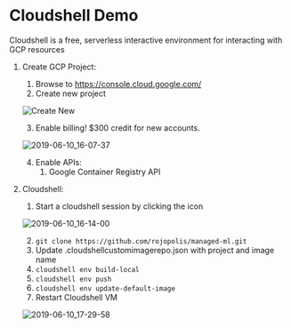 # Cloudshell Demo
Cloudshell is a free, serverless interactive environment for interacting with GCP resources

1.  Create GCP Project:
    1.  Browse to https://console.cloud.google.com/
    2.  Create new project 
   
    ![Create New](https://user-images.githubusercontent.com/39421615/59232516-922a1780-8b99-11e9-9645-8a4b73328432.png)
   
    3.  Enable billing! $300 credit for new accounts.

    ![2019-06-10_16-07-37](https://user-images.githubusercontent.com/39421615/59232595-e92fec80-8b99-11e9-9bda-bcdc23d4b980.png)

    4. Enable APIs:
       1. Google Container Registry API

2. Cloudshell:
   1. Start a cloudshell session by clicking the icon
   
   ![2019-06-10_16-14-00](https://user-images.githubusercontent.com/39421615/59232808-c6ea9e80-8b9a-11e9-8636-73561461ff01.png)

   2. `git clone https://github.com/rojopolis/managed-ml.git`
   3. Update .cloudshellcustomimagerepo.json with project and image name
   4. `cloudshell env build-local` 
   5. `cloudshell env push`
   6. `cloudshell env update-default-image`
   7. Restart Cloudshell VM

   ![2019-06-10_17-29-58](https://user-images.githubusercontent.com/39421615/59235335-775da000-8ba5-11e9-80a1-0d445e904020.png)